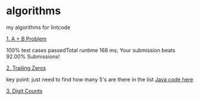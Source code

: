# algorithms
my algorithms for lintcode

[1. A + B Problem](https://github.com/Fan-Wang-nl/algorithms/blob/master/APlusB.Java)

100% test cases passedTotal runtime 168 ms; 
Your submission beats 92.00% Submissions!

[2. Trailing Zeros](https://github.com/Fan-Wang-nl/algorithms/blob/master/TrailingZeros.py)

key point: just need to find how many 5's are there in the list
[Java code here](https://github.com/Fan-Wang-nl/algorithms/blob/master/TrailingZeros.java)

[3. Digit Counts](https://github.com/Fan-Wang-nl/algorithms/blob/master/digitsCounts.py)
